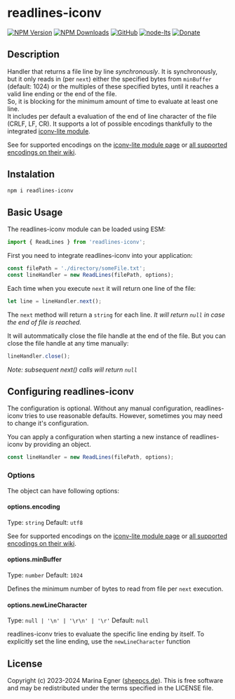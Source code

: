 # readlines-iconv

[![NPM Version](https://img.shields.io/npm/v/readlines-iconv.svg)](https://www.npmjs.com/package/readlines-iconv)
[![NPM Downloads](https://img.shields.io/npm/dt/readlines-iconv.svg)](https://www.npmjs.com/package/readlines-iconv)
[![GitHub](https://img.shields.io/github/license/SheepCreativeSoftware/readlines-iconv)](https://github.com/SheepCreativeSoftware/readlines-iconv)
[![node-lts](https://img.shields.io/node/v-lts/readlines-iconv)](https://www.npmjs.com/package/readlines-iconv)
[![Donate](https://img.shields.io/badge/Donate-PayPal-green.svg)](https://www.paypal.com/donate/?hosted_button_id=RG6PSXR828X94)


## Description
Handler that returns a file line by line *synchronously*.
It is synchronously, but it only reads in (per `next`) either the specified bytes from `minBuffer` (default: 1024) or the multiples of these specified bytes, until it reaches a valid line ending or the end of the file.  
So, it is blocking for the minimum amount of time to evaluate at least one line.  
It includes per default a evaluation of the end of line character of the file (CRLF, LF, CR).
It supports a lot of possible encodings thankfully to the integrated [iconv-lite module](https://www.npmjs.com/package/iconv-lite).


See for supported encodings on the [iconv-lite module page](https://www.npmjs.com/package/iconv-lite) or [all supported encodings on their wiki](https://github.com/ashtuchkin/iconv-lite/wiki/Supported-Encodings).

## Instalation
```bash
npm i readlines-iconv
```
## Basic Usage
The readlines-iconv module can be loaded using ESM:
```js
import { ReadLines } from 'readlines-iconv';
```

First you need to integrate readlines-iconv into your application:
```js
const filePath = './directory/someFile.txt';
const lineHandler = new ReadLines(filePath, options);
```

Each time when you execute `next` it will return one line of the file:
```js
let line = lineHandler.next();
```
The `next` method will return a `string` for each line.
*It will return `null` in case the end of file is reached.*

It will autommatically close the file handle at the end of the file.
But you can close the file handle at any time manually:
```js
lineHandler.close();
```
*Note: subsequent next() calls will return `null`*

## Configuring readlines-iconv
The configuration is optional. Without any manual configuration, readlines-iconv tries to use reasonable defaults.
However, sometimes you may need to change it's configuration.  

You can apply a configuration when starting a new instance of readlines-iconv by providing an object.
```js
const lineHandler = new ReadLines(filePath, options);
```

### Options
The object can have following options:

#### options.encoding

Type: `string` Default: `utf8`

See for supported encodings on the [iconv-lite module page](https://www.npmjs.com/package/iconv-lite) or [all supported encodings on their wiki](https://github.com/ashtuchkin/iconv-lite/wiki/Supported-Encodings).

#### options.minBuffer

Type: `number` Default: `1024`

Defines the minimum number of bytes to read from file per `next` execution.

#### options.newLineCharacter

Type: `null | '\n' | '\r\n' | '\r'` Default: `null`

readlines-iconv tries to evaluate the specific line ending by itself. 
To explicitly set the line ending, use the `newLineCharacter` function

## License
Copyright (c) 2023-2024 Marina Egner ([sheepcs.de](https://sheepcs.de)). This is free software and may be redistributed under the terms specified in the LICENSE file.
